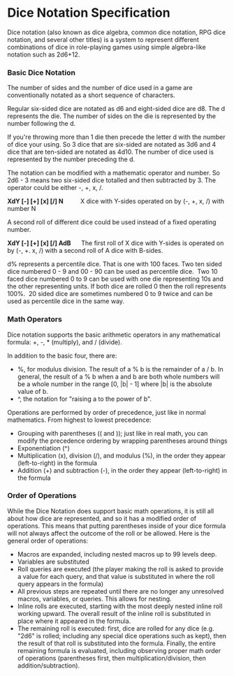 # Dice Notation Specification
Dice notation (also known as dice algebra, common dice notation, RPG dice notation, and several other titles) is a system to represent different combinations of dice in role-playing games using simple algebra-like notation such as 2d6+12.

### Basic Dice Notation
The number of sides and the number of dice used in a game are conventionally notated as a short sequence of characters.

Regular six-sided dice are notated as d6 and eight-sided dice are d8. The d represents the die. The number of sides on the die is represented by the number following the d.

If you're throwing more than 1 die then precede the letter d with the number of dice your using. So 3 dice that are six-sided are notated as 3d6 and 4 dice that are ten-sided are notated as 4d10. The number of dice used is represented by the number preceding the d.

The notation can be modified with a mathematic operator and number. So 2d6 - 3 means two six-sided dice totalled and then subtracted by 3. The operator could be either -, +, x, /.

__XdY [-] [+] [x] [/] N__          X dice with Y-sides operated on by (-, +, x, /) with number N

A second roll of different dice could be used instead of a fixed operating number.

__XdY [-] [+] [x] [/] AdB__        The first roll of X dice with Y-sides is operated on by (-, +. x, /) with a second roll of A dice with B-sides. 

d% represents a percentile dice. That is one with 100 faces. Two ten sided dice numbered 0 - 9 and 00 - 90 can be used as percentile dice.  Two 10 faced dice numbered 0 to 9 can be used with one die representing 10s and the other representing units. If both dice are rolled 0 then the roll represents 100%.  20 sided dice are sometimes numbered 0 to 9 twice and can be used as percentile dice in the same way.  

### Math Operators 
Dice notation supports the basic arithmetic operators in any mathematical formula: +, -, * (multiply), and / (divide).

In addition to the basic four, there are: 
* %, for modulus division. The result of a % b is the remainder of a / b. In general, the result of a % b when a and b are both whole numbers will be a whole number in the range [0, |b| - 1] where |b| is the absolute value of b.
* ^, the notation for "raising a to the power of b".

Operations are performed by order of precedence, just like in normal mathematics. From highest to lowest precedence: 
* Grouping with parentheses (( and )); just like in real math, you can modify the precedence ordering by wrapping parentheses around things 
* Exponentiation (^) 
* Multiplication (x), division (/), and modulus (%), in the order they appear (left-to-right) in the formula 
* Addition (+) and subtraction (-), in the order they appear (left-to-right) in the formula 

### Order of Operations 
While the Dice Notation does support basic math operations, it is still all about how dice are represented, and so it has a modified order of operations. This means that putting parentheses inside of your dice formula will not always affect the outcome of the roll or be allowed. Here is the general order of operations: 
* Macros are expanded, including nested macros up to 99 levels deep. 
* Variables are substituted 
* Roll queries are executed (the player making the roll is asked to provide a value for each query, and that value is substituted in where the roll query appears in the formula) 
* All previous steps are repeated until there are no longer any unresolved macros, variables, or queries. This allows for nesting.
* Inline rolls are executed, starting with the most deeply nested inline roll working upward. The overall result of the inline roll is substituted in place where it appeared in the formula. 
* The remaining roll is executed: first, dice are rolled for any dice (e.g. "2d6" is rolled; including any special dice operations such as kept), then the result of that roll is substituted into the formula. Finally, the entire remaining formula is evaluated, including observing proper math order of operations (parentheses first, then multiplication/division, then addition/subtraction). 

